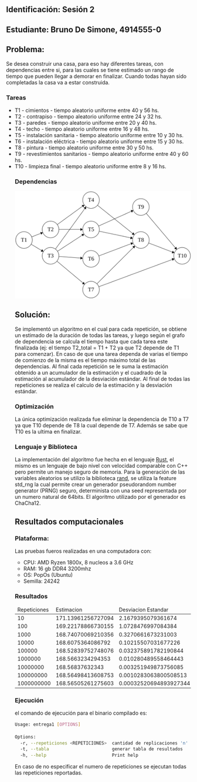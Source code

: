 ## Identificación: Sesión 2
## Estudiante: Bruno De Simone, 4914555-0
## Problema:
Se desea construir una casa, para eso hay diferentes tareas, con dependencias entre si, para las cuales se tiene estimado un rango de tiempo que pueden llegar a demorar en finalizar. Cuando todas hayan sido completadas la casa va a estar construida.
### Tareas
<ul>
	<li>T1 - cimientos - tiempo aleatorio uniforme entre 40 y 56 hs.</li>
	<li>T2 - contrapiso - tiempo aleatorio uniforme entre 24 y 32 hs.</li>
	<li>T3 - paredes - tiempo aleatorio uniforme entre 20 y 40 hs.</li>
	<li>T4 - techo - tiempo aleatorio uniforme entre 16 y 48 hs.</li>
	<li>T5 - instalación sanitaria - tiempo aleatorio uniforme entre 10 y 30 hs.</li>
	<li>T6 - instalación eléctrica - tiempo aleatorio uniforme entre 15 y 30 hs.</li>
	<li>T8 - pintura - tiempo aleatorio uniforme entre 30 y 50 hs.</li>
	<li>T9 - revestimientos sanitarios - tiempo aleatorio uniforme entre 40 y 60 hs.</li>
	<li>T10 - limpieza final - tiempo aleatorio uniforme entre 8 y 16 hs.</li>
</u>

### Dependencias
![](./dependencies.svg)

## Solución:
Se implementó un algoritmo en el cual para cada repetición, se obtiene un estimado de la duración de todas las tareas, y luego según el grafo de dependencia se calcula el tiempo hasta que cada tarea este finalizada (ej: el tiempo T2_total = T1 + T2 ya que T2 depende de T1 para comenzar). En caso de que una tarea dependa de varias el tiempo de comienzo de la misma es el tiempo máximo total de las dependencias. 
Al final cada repetición se le suma la estimación obtenido a un acumulador de la estimación y el cuadrado de la estimación al acumulador de la desviación estándar.
Al final de todas las repeticiones se realiza el calculo de la estimación y la desviación estándar. 

### Optimización
La única optimización realizada fue eliminar la dependencia de T10 a T7 ya que T10 depende de T8 la cual depende de T7. Además se sabe que T10 es la ultima en finalizar.

### Lenguaje y Biblioteca
La implementación del algoritmo fue hecha en el lenguaje [Rust](https://www.rust-lang.org/es), el mismo es un lenguaje de bajo nivel con velocidad comparable con C++ pero permite un manejo seguro de memoria. Para la generación de las variables aleatorios se utilizo la biblioteca [rand](https://docs.rs/rand/latest/rand/), se utiliza la feature std_rng la cual permite crear un generador pseudorandom number generator (PRNG) seguro, determinista con una seed representada por un numero natural de 64bits. El algoritmo utilizado por el generador es ChaCha12.

## Resultados computacionales
### Plataforma:
Las pruebas fueros realizadas en una computadora con:
<ul>
<li>CPU: AMD Ryzen 1800x, 8 nucleos a 3.6 GHz</li>
<li>RAM: 16 gb DDR4 3200mhz</li>
<li>OS: PopOs (Ubuntu)</li>
<li>Semilla: 24242</li>
</ul>

### Resultados
<table><thead><tr>
                 <td>Repeticiones</td>
                 <td>Estimacion</td>
                 <td>Desviacion Estandar</td>
                 <td>Tiempo</td>
             </tr></thead><tbody>
<tr>
                 <td>10</td>
                 <td>171.13961256727094</td>
                 <td>2.1679395079361674</td>
                 <td>4.338µs</td>
             </tr>
<tr>
                 <td>100</td>
                 <td>169.22178866730155</td>
                 <td>1.0728476997084384</td>
                 <td>8.716µs</td>
             </tr>
<tr>
                 <td>1000</td>
                 <td>168.74070069210356</td>
                 <td>0.3270661673231003</td>
                 <td>82.935µs</td>
             </tr>
<tr>
                 <td>10000</td>
                 <td>168.6075364086792</td>
                 <td>0.10215507031677226</td>
                 <td>826.605µs</td>
             </tr>
<tr>
                 <td>100000</td>
                 <td>168.52839752748076</td>
                 <td>0.032375891782190844</td>
                 <td>8.851423ms</td>
             </tr>
<tr>
                 <td>1000000</td>
                 <td>168.5663234294353</td>
                 <td>0.010280489558464443</td>
                 <td>84.839642ms</td>
             </tr>
<tr>
                 <td>10000000</td>
                 <td>168.56837632343</td>
                 <td>0.003251949873756085</td>
                 <td>832.531958ms</td>
             </tr>
<tr>
                 <td>100000000</td>
                 <td>168.56498413608753</td>
                 <td>0.0010283063800508513</td>
                 <td>8.437807401s</td>
             </tr>
<tr>
                 <td>1000000000</td>
                 <td>168.56505261275603</td>
                 <td>0.00032520694893927344</td>
                 <td>84.659053474s</td>
             </tr>
</tbody></table>

### Ejecución
el comando de ejecución para el binario compilado es:
```bash
Usage: entrega1 [OPTIONS]

Options:
  -r, --repeticiones <REPETICIONES>  cantidad de replicaciones 'n' a realizar [default: -1]
  -t, --tabla                        generar tabla de resultados
  -h, --help                         Print help
```
En caso de no especificar el numero de repeticiones se ejecutan todas las repeticiones reportadas.
